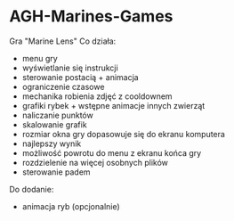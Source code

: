 # AGH-Marines-Games
Gra "Marine Lens"
Co działa:
- menu gry
- wyświetlanie się instrukcji
- sterowanie postacią + animacja
- ograniczenie czasowe
- mechanika robienia zdjęć z cooldownem
- grafiki rybek + wstępne animacje innych zwierząt
- naliczanie punktów
- skalowanie grafik
- rozmiar okna gry dopasowuje się do ekranu komputera
- najlepszy wynik
- możliwość powrotu do menu z ekranu końca gry
- rozdzielenie na więcej osobnych plików
- sterowanie padem

Do dodanie:
- animacja ryb (opcjonalnie)
